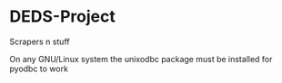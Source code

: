 # DEDS-Project
Scrapers n stuff

On any GNU/Linux system the unixodbc package must be installed for pyodbc to work
